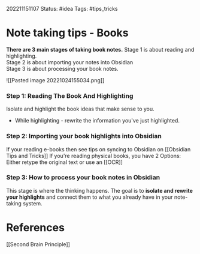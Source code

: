 
202211151107
Status: #idea
Tags: #tips_tricks 

# Note taking tips - Books

**There are 3 main stages of taking book notes.**
Stage 1 is about reading and highlighting.  
Stage 2 is about importing your notes into Obsidian  
Stage 3 is about processing your book notes.

![[Pasted image 20221024155034.png]]

###  Step 1: Reading The Book And Highlighting
Isolate and highlight the book ideas that make sense to you.
- While highlighting - rewrite the information you've just highlighted.

### Step 2: Importing your book highlights into Obsidian
If your reading e-books then see tips on syncing to Obsidian on [[Obsidian Tips and Tricks]]
If you're reading physical books, you have 2 
Options:
Either retype the original text or use an [[OCR]]

### Step 3: How to process your book notes in Obsidian
This stage is where the thinking happens.
The goal is to **isolate and rewrite your highlights** and connect them to what you already have in your note-taking system.
# References
[[Second Brain Principle]]
